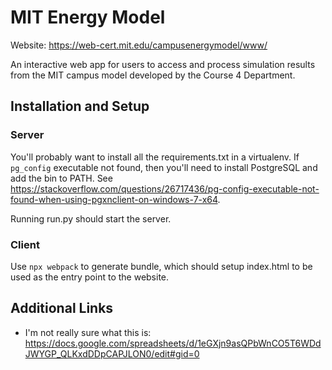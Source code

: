 # MIT Energy Model

Website: <https://web-cert.mit.edu/campusenergymodel/www/>

An interactive web app for users to access and process simulation results from the MIT campus model developed by the Course 4 Department.

## Installation and Setup

### Server

You'll probably want to install all the requirements.txt in a virtualenv. If `pg_config` executable not found, then you'll need to install PostgreSQL and add the bin to PATH. See <https://stackoverflow.com/questions/26717436/pg-config-executable-not-found-when-using-pgxnclient-on-windows-7-x64>.

Running run.py should start the server.

### Client

Use `npx webpack` to generate bundle, which should setup index.html to be used as the entry point to the website.

## Additional Links

* I'm not really sure what this is: <https://docs.google.com/spreadsheets/d/1eGXjn9asQPbWnCO5T6WDdJWYGP_QLKxdDDpCAPJLON0/edit#gid=0>